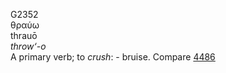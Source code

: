 G2352  
θραύω  
thrauō  
*throw‘-o*  
A primary verb; to *crush*: - bruise. Compare [4486](g4486)  
